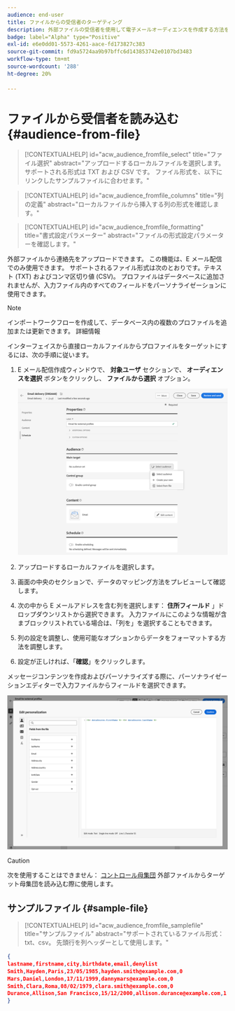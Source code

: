 ```yaml
---
audience: end-user
title: ファイルからの受信者のターゲティング
description: 外部ファイルの受信者を使用して電子メールオーディエンスを作成する方法を説明します
badge: label="Alpha" type="Positive"
exl-id: e6e0dd01-5573-4261-aace-fd173827c383
source-git-commit: fd9a5724aa9b97bffc6d143853742e0107bd3483
workflow-type: tm+mt
source-wordcount: '288'
ht-degree: 20%

---
```


# ファイルから受信者を読み込む {#audience-from-file}

>[!CONTEXTUALHELP]
>id="acw_audience_fromfile_select"
>title="ファイル選択"
>abstract="アップロードするローカルファイルを選択します。サポートされる形式は TXT および CSV です。 ファイル形式を、以下にリンクしたサンプルファイルに合わせます。"

>[!CONTEXTUALHELP]
>id="acw_audience_fromfile_columns"
>title="列の定義"
>abstract="ローカルファイルから挿入する列の形式を確認します。"

>[!CONTEXTUALHELP]
>id="acw_audience_fromfile_formatting"
>title="書式設定パラメーター"
>abstract="ファイルの形式設定パラメーターを確認します。"

外部ファイルから連絡先をアップロードできます。 この機能は、E メール配信でのみ使用できます。 サポートされるファイル形式は次のとおりです。テキスト (TXT) およびコンマ区切り値 (CSV)。 プロファイルはデータベースに追加されませんが、入力ファイル内のすべてのフィールドをパーソナライゼーションに使用できます。

>[!NOTE]
>
>インポートワークフローを作成して、データベース内の複数のプロファイルを追加または更新できます。 詳細情報


インターフェイスから直接ローカルファイルからプロファイルをターゲットにするには、次の手順に従います。

1. E メール配信作成ウィンドウで、 **対象ユーザ** セクションで、 **オーディエンスを選択** ボタンをクリックし、 **ファイルから選択** オプション。

   ![](assets/select-from-file.png)

1. アップロードするローカルファイルを選択します。
1. 画面の中央のセクションで、データのマッピング方法をプレビューして確認します。
1. 次の中から E メールアドレスを含む列を選択します： **住所フィールド** 」ドロップダウンリストから選択できます。 入力ファイルにこのような情報が含まブロックリストれている場合は、「列を」を選択することもできます。
1. 列の設定を調整し、使用可能なオプションからデータをフォーマットする方法を調整します。
1. 設定が正しければ、「**確認**」をクリックします。

メッセージコンテンツを作成およびパーソナライズする際に、パーソナライゼーションエディターで入力ファイルからフィールドを選択できます。

![](assets/select-external-perso.png)

>[!CAUTION]
>
>次を使用することはできません： [コントロール母集団](control-group.md) 外部ファイルからターゲット母集団を読み込む際に使用します。

## サンプルファイル {#sample-file}

>[!CONTEXTUALHELP]
>id="acw_audience_fromfile_samplefile"
>title="サンプルファイル"
>abstract="サポートされているファイル形式：txt、csv。 先頭行を列ヘッダーとして使用します。"


```json
{
lastname,firstname,city,birthdate,email,denylist
Smith,Hayden,Paris,23/05/1985,hayden.smith@example.com,0
Mars,Daniel,London,17/11/1999,dannymars@example.com,0
Smith,Clara,Roma,08/02/1979,clara.smith@example.com,0
Durance,Allison,San Francisco,15/12/2000,allison.durance@example.com,1
}
```

